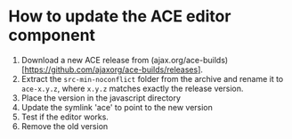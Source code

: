# How to update the ACE editor component

1. Download a new ACE release from (ajax.org/ace-builds)[https://github.com/ajaxorg/ace-builds/releases].
2. Extract the `src-min-noconflict` folder from the archive and rename it to `ace-x.y.z`, where `x.y.z` matches exactly the release version.
3. Place the version in the javascript directory
4. Update the symlink 'ace' to point to the new version
5. Test if the editor works.
6. Remove the old version
